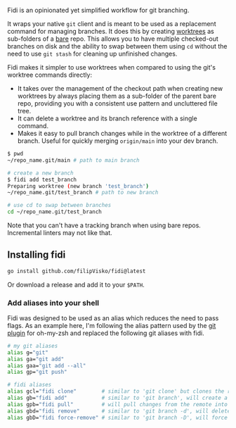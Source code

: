 Fidi is an opinionated yet simplified workflow for git branching.

It wraps your native `git` client and is meant to be used as a replacement command for managing branches.
It does this by creating [worktrees](https://git-scm.com/docs/git-worktree) as sub-folders of a [bare](https://git-scm.com/docs/git-clone#Documentation/git-clone.txt---bare) repo.
This allows you to have multiple checked-out branches on disk and the ability to swap between them using `cd` without the need to use `git stash` for cleaning up unfinished changes.

Fidi makes it simpler to use worktrees when compared to using the git's worktree commands directly:
- It takes over the management of the checkout path when creating new worktrees by always placing them as a sub-folder of the parent bare repo, providing you with a consistent use pattern and uncluttered file tree.
- It can delete a worktree and its branch reference with a single command.
- Makes it easy to pull branch changes while in the worktree of a different branch. Useful for quickly merging `origin/main` into your dev branch.

```bash
$ pwd
~/repo_name.git/main # path to main branch

# create a new branch
$ fidi add test_branch
Preparing worktree (new branch 'test_branch')
~/repo_name.git/test_branch # path to new branch

# use cd to swap between branches
cd ~/repo_name.git/test_branch
```

Note that you can't have a tracking branch when using bare repos. Incremental linters may not like that.

## Installing fidi

```bash
go install github.com/filipVisko/fidi@latest
```

Or download a release and add it to your `$PATH`.

### Add aliases into your shell

Fidi was designed to be used as an alias which reduces the need to pass flags.
As an example here, I'm following the alias pattern used by the [git plugin](https://github.com/ohmyzsh/ohmyzsh/tree/master/plugins/git) for oh-my-zsh and replaced the following git aliases with fidi.

```bash
# my git aliases
alias g="git"
alias ga="git add"
alias gaa="git add --all"
alias gp="git push"

# fidi aliases
alias gcl="fidi clone"        # similar to 'git clone' but clones the repo as bare
alias gb="fidi add"           # similar to 'git branch', will create a new worktree as a subfolder of the bare repo as 'repo_name.git/branch_name'
alias gpb="fidi pull"         # will pull changes from the remote into the desired branch without changing directory
alias gbd="fidi remove"       # similar to 'git branch -d', will delete the worktree and the branch reference
alias gbD="fidi force-remove" # similar to 'git branch -D', will force delete the worktree and branch reference
```
